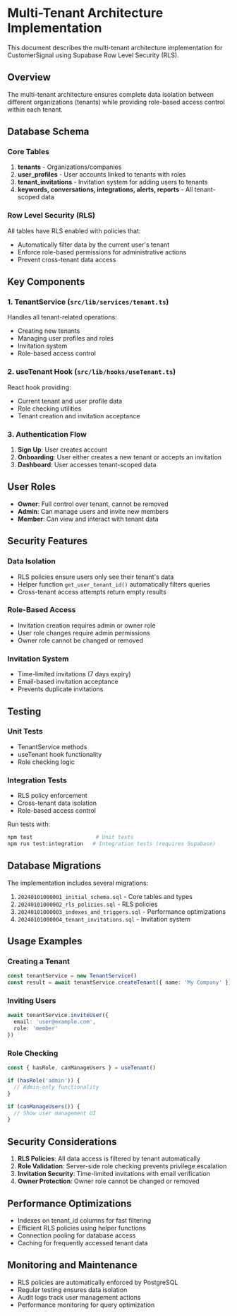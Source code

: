 # Multi-Tenant Architecture Implementation

This document describes the multi-tenant architecture implementation for CustomerSignal using Supabase Row Level Security (RLS).

## Overview

The multi-tenant architecture ensures complete data isolation between different organizations (tenants) while providing role-based access control within each tenant.

## Database Schema

### Core Tables

1. **tenants** - Organizations/companies
2. **user_profiles** - User accounts linked to tenants with roles
3. **tenant_invitations** - Invitation system for adding users to tenants
4. **keywords, conversations, integrations, alerts, reports** - All tenant-scoped data

### Row Level Security (RLS)

All tables have RLS enabled with policies that:
- Automatically filter data by the current user's tenant
- Enforce role-based permissions for administrative actions
- Prevent cross-tenant data access

## Key Components

### 1. TenantService (`src/lib/services/tenant.ts`)

Handles all tenant-related operations:
- Creating new tenants
- Managing user profiles and roles
- Invitation system
- Role-based access control

### 2. useTenant Hook (`src/lib/hooks/useTenant.ts`)

React hook providing:
- Current tenant and user profile data
- Role checking utilities
- Tenant creation and invitation acceptance

### 3. Authentication Flow

1. **Sign Up**: User creates account
2. **Onboarding**: User either creates a new tenant or accepts an invitation
3. **Dashboard**: User accesses tenant-scoped data

## User Roles

- **Owner**: Full control over tenant, cannot be removed
- **Admin**: Can manage users and invite new members
- **Member**: Can view and interact with tenant data

## Security Features

### Data Isolation
- RLS policies ensure users only see their tenant's data
- Helper function `get_user_tenant_id()` automatically filters queries
- Cross-tenant access attempts return empty results

### Role-Based Access
- Invitation creation requires admin or owner role
- User role changes require admin permissions
- Owner role cannot be changed or removed

### Invitation System
- Time-limited invitations (7 days expiry)
- Email-based invitation acceptance
- Prevents duplicate invitations

## Testing

### Unit Tests
- TenantService methods
- useTenant hook functionality
- Role checking logic

### Integration Tests
- RLS policy enforcement
- Cross-tenant data isolation
- Role-based access control

Run tests with:
```bash
npm test                    # Unit tests
npm run test:integration   # Integration tests (requires Supabase)
```

## Database Migrations

The implementation includes several migrations:

1. `20240101000001_initial_schema.sql` - Core tables and types
2. `20240101000002_rls_policies.sql` - RLS policies
3. `20240101000003_indexes_and_triggers.sql` - Performance optimizations
4. `20240101000004_tenant_invitations.sql` - Invitation system

## Usage Examples

### Creating a Tenant
```typescript
const tenantService = new TenantService()
const result = await tenantService.createTenant({ name: 'My Company' })
```

### Inviting Users
```typescript
await tenantService.inviteUser({
  email: 'user@example.com',
  role: 'member'
})
```

### Role Checking
```typescript
const { hasRole, canManageUsers } = useTenant()

if (hasRole('admin')) {
  // Admin-only functionality
}

if (canManageUsers()) {
  // Show user management UI
}
```

## Security Considerations

1. **RLS Policies**: All data access is filtered by tenant automatically
2. **Role Validation**: Server-side role checking prevents privilege escalation
3. **Invitation Security**: Time-limited invitations with email verification
4. **Owner Protection**: Owner role cannot be changed or removed

## Performance Optimizations

- Indexes on tenant_id columns for fast filtering
- Efficient RLS policies using helper functions
- Connection pooling for database access
- Caching for frequently accessed tenant data

## Monitoring and Maintenance

- RLS policies are automatically enforced by PostgreSQL
- Regular testing ensures data isolation
- Audit logs track user management actions
- Performance monitoring for query optimization